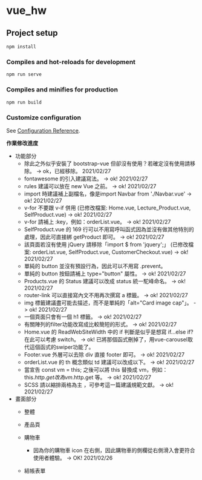 # vue_hw

## Project setup
```
npm install
```

### Compiles and hot-reloads for development
```
npm run serve
```

### Compiles and minifies for production
```
npm run build
```

### Customize configuration
See [Configuration Reference](https://cli.vuejs.org/config/).

**作業修改進度**
* 功能部分
	* 除此之外似乎安裝了 bootstrap-vue 但卻沒有使用？若確定沒有使用請移除。 -> ok，已經移除。 2021/02/27
	* fontawesome 的引入建議寫法。 -> ok! 2021/02/27
	* rules 建議可以放在 new Vue 之前。 -> ok! 2021/02/27
	* import 時建議補上副檔名，像是import Navbar from './Navbar.vue' -> ok! 2021/02/27
	* v-for 不要跟 v-if 併用 (已修改檔案: Home.vue, Lecture_Product.vue, SelfProduct.vue) -> ok! 2021/02/27
	* v-for 請補上 :key，例如：orderList.vue。 -> ok! 2021/02/27
	* SelfProduct.vue 的 169 行可以不用寫呼叫函式因為並沒有做其他特別的處理，因此可直接綁 getProduct 即可。 -> ok! 2021/02/27
	* 該頁面若沒有使用 jQuery 請移除「import $ from 'jquery';」 (已修改檔案: orderList.vue, SelfProduct.vue, CustomerCheckout.vue) -> ok! 2021/02/27
	* 單純的 button 並沒有預設行為，因此可以不用寫 .prevent。
	* 單純的 button 按鈕請補上 type="button" 屬性。   -> ok! 2021/02/27
	* Products.vue 的 Status 建議可以改成 status 統一駝峰命名。  -> ok! 2021/02/27
	* router-link 可以直接寫內文不用再次撰寫 a 標籤。 -> ok! 2021/02/27
	* img 標籤建議盡可能去描述，而不是單純的「alt="Card image cap"」。 -> ok! 2021/02/27
	* 一個頁面只會有一個 h1 標籤。  -> ok! 2021/02/27
	* 有關陣列的filter功能改寫成比較簡短的形式。 -> ok! 2021/02/27
	* Home.vue 的 ReadWebSiteWidth 中的 if 判斷是似乎是想寫 if...else if? 在此可以考慮 switch。 -> ok! 已將那個函式刪掉了，用vue-carousel取代這個函式的swiper功能了。
	* Footer.vue 外層可以去除 div 直接 footer 即可。 -> ok! 2021/02/27
	* orderList.vue 的 th 概念類似 td 建議可以改成以下。 -> ok! 2021/02/27
	* 當宣告 const vm = this; 之後可以將 this 替換成 vm，例如： this.$http.get 改為 vm.$http.get 等。 -> ok! 2021/02/27
	* SCSS 請以縮排兩格為主 ，可參考這一篇建議規範文獻。 -> ok! 2021/02/27
* 畫面部分
	* 整體

	* 產品頁

	* 購物車
		* 因為你的購物車 icon 在右側，因此購物車的側欄從右側滑入會更符合使用者體驗。 -> OK! 2021/02/26

	* 結帳表單